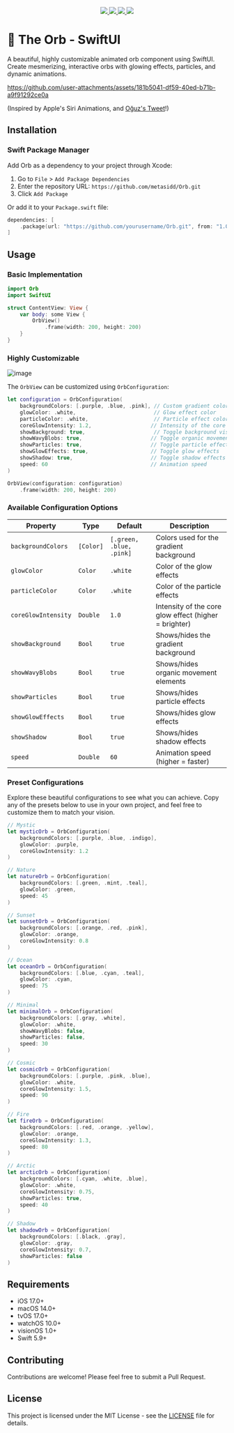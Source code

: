 <p align="center">
  <a href="https://github.com/metasidd/Orb">
    <img src="https://img.shields.io/github/v/release/metasidd/Orb?style=flat&label=Swift%20Package%20Index&color=red"/>
  </a>
  <a href="https://github.com/metasidd/Orb/blob/main/LICENSE">
    <img src="https://img.shields.io/github/license/metasidd/Orb?style=flat"/>
  </a>
  <a href="https://swiftpackageindex.com/metasidd/Orb">
    <img src="https://img.shields.io/endpoint?url=https%3A%2F%2Fswiftpackageindex.com%2Fapi%2Fpackages%2Fmetasidd%2FOrb%2Fbadge%3Ftype%3Dplatforms"/>
  </a>
  <a href="https://swiftpackageindex.com/metasidd/Orb">
    <img src="https://img.shields.io/endpoint?url=https%3A%2F%2Fswiftpackageindex.com%2Fapi%2Fpackages%2Fmetasidd%2FOrb%2Fbadge%3Ftype%3Dswift-versions"/>
  </a>
</p>

# 🔮 The Orb - SwiftUI

A beautiful, highly customizable animated orb component using SwiftUI. Create mesmerizing, interactive orbs with glowing effects, particles, and dynamic animations.

https://github.com/user-attachments/assets/181b5041-df59-40ed-b71b-a9f91292ce0a

(Inspired by Apple's Siri Animations, and [Oğuz's Tweet](https://x.com/oguzyagizkara/status/1853758448166453708)!)

## Installation

### Swift Package Manager

Add Orb as a dependency to your project through Xcode:

1. Go to `File` > `Add Package Dependencies`
2. Enter the repository URL: `https://github.com/metasidd/Orb.git`
3. Click `Add Package`

Or add it to your `Package.swift` file:

```swift
dependencies: [
    .package(url: "https://github.com/yourusername/Orb.git", from: "1.0.0")
]
```

## Usage

### Basic Implementation

```swift
import Orb
import SwiftUI

struct ContentView: View {
    var body: some View {
        OrbView()
            .frame(width: 200, height: 200)
    }
}
```

### Highly Customizable

![image](https://github.com/user-attachments/assets/4b51ca16-889b-4a0a-80e5-9256c51825b8)

The `OrbView` can be customized using `OrbConfiguration`:


```swift
let configuration = OrbConfiguration(
    backgroundColors: [.purple, .blue, .pink], // Custom gradient colors
    glowColor: .white,                         // Glow effect color
    particleColor: .white,                     // Particle effect color
    coreGlowIntensity: 1.2,                   // Intensity of the core glow
    showBackground: true,                      // Toggle background visibility
    showWavyBlobs: true,                      // Toggle organic movement elements
    showParticles: true,                      // Toggle particle effects
    showGlowEffects: true,                    // Toggle glow effects
    showShadow: true,                         // Toggle shadow effects
    speed: 60                                 // Animation speed
)

OrbView(configuration: configuration)
    .frame(width: 200, height: 200)
```

### Available Configuration Options

| Property | Type | Default | Description |
|----------|------|---------|-------------|
| `backgroundColors` | `[Color]` | `[.green, .blue, .pink]` | Colors used for the gradient background |
| `glowColor` | `Color` | `.white` | Color of the glow effects |
| `particleColor` | `Color` | `.white` | Color of the particle effects |
| `coreGlowIntensity` | `Double` | `1.0` | Intensity of the core glow effect (higher = brighter) |
| `showBackground` | `Bool` | `true` | Shows/hides the gradient background |
| `showWavyBlobs` | `Bool` | `true` | Shows/hides organic movement elements |
| `showParticles` | `Bool` | `true` | Shows/hides particle effects |
| `showGlowEffects` | `Bool` | `true` | Shows/hides glow effects |
| `showShadow` | `Bool` | `true` | Shows/hides shadow effects |
| `speed` | `Double` | `60` | Animation speed (higher = faster) |

### Preset Configurations

Explore these beautiful configurations to see what you can achieve. Copy any of the presets below to use in your own project, and feel free to customize them to match your vision.

```swift
// Mystic
let mysticOrb = OrbConfiguration(
    backgroundColors: [.purple, .blue, .indigo],
    glowColor: .purple,
    coreGlowIntensity: 1.2
)

// Nature
let natureOrb = OrbConfiguration(
    backgroundColors: [.green, .mint, .teal],
    glowColor: .green,
    speed: 45
)

// Sunset
let sunsetOrb = OrbConfiguration(
    backgroundColors: [.orange, .red, .pink],
    glowColor: .orange,
    coreGlowIntensity: 0.8
)

// Ocean
let oceanOrb = OrbConfiguration(
    backgroundColors: [.blue, .cyan, .teal],
    glowColor: .cyan,
    speed: 75
)

// Minimal
let minimalOrb = OrbConfiguration(
    backgroundColors: [.gray, .white],
    glowColor: .white,
    showWavyBlobs: false,
    showParticles: false,
    speed: 30
)

// Cosmic
let cosmicOrb = OrbConfiguration(
    backgroundColors: [.purple, .pink, .blue],
    glowColor: .white,
    coreGlowIntensity: 1.5,
    speed: 90
)

// Fire
let fireOrb = OrbConfiguration(
    backgroundColors: [.red, .orange, .yellow],
    glowColor: .orange,
    coreGlowIntensity: 1.3,
    speed: 80
)

// Arctic
let arcticOrb = OrbConfiguration(
    backgroundColors: [.cyan, .white, .blue],
    glowColor: .white,
    coreGlowIntensity: 0.75,
    showParticles: true,
    speed: 40
)

// Shadow
let shadowOrb = OrbConfiguration(
    backgroundColors: [.black, .gray],
    glowColor: .gray,
    coreGlowIntensity: 0.7,
    showParticles: false
)
```

## Requirements

- iOS 17.0+
- macOS 14.0+
- tvOS 17.0+
- watchOS 10.0+
- visionOS 1.0+
- Swift 5.9+

## Contributing

Contributions are welcome! Please feel free to submit a Pull Request.

## License

This project is licensed under the MIT License - see the [LICENSE](LICENSE) file for details.
